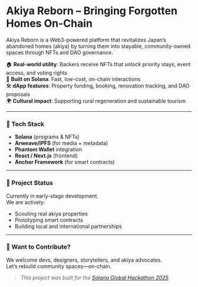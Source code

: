 # Akiya Reborn – Bringing Forgotten Homes On-Chain

Akiya Reborn is a Web3-powered platform that revitalizes Japan’s abandoned homes (akiya) by turning them into stayable, community-owned spaces through NFTs and DAO governance.

🏠 **Real-world utility**: Backers receive NFTs that unlock priority stays, event access, and voting rights  
🔗 **Built on Solana**: Fast, low-cost, on-chain interactions  
🛠️ **dApp features**: Property funding, booking, renovation tracking, and DAO proposals  
🌍 **Cultural impact**: Supporting rural regeneration and sustainable tourism  

---

### 🔧 Tech Stack
- **Solana** (programs & NFTs)
- **Arweave/IPFS** (for media + metadata)
- **Phantom Wallet** integration
- **React / Next.js** (frontend)
- **Anchor Framework** (for smart contracts)

---

### 🚧 Project Status
Currently in early-stage development.  
We are actively:
- Scouting real akiya properties
- Prototyping smart contracts
- Building local and international partnerships

---

### 🤝 Want to Contribute?
We welcome devs, designers, storytellers, and akiya advocates.  
Let’s rebuild community spaces—on-chain.

> *This project was built for the [Solana Global Hackathon 2025](https://solana.com/hackathon).*
